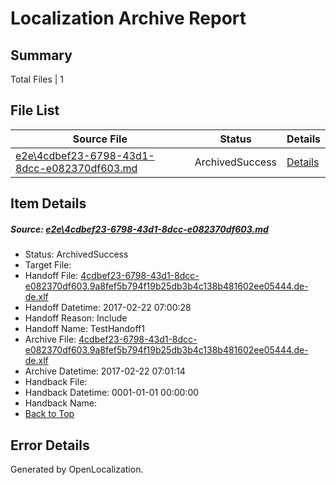 # <a name='report-top'></a> Localization Archive Report

## Summary
 Total Files | 1

## File List
 Source File | Status | Details 
 ----------- | ------ | ------- 
 [e2e\4cdbef23-6798-43d1-8dcc-e082370df603.md](https://github.com/OpenLocalizationTestOrg/ol-test4/blob/4ae0b22e8c817245e66993cf4efdebfb65c558d9/e2e/4cdbef23-6798-43d1-8dcc-e082370df603.md) | ArchivedSuccess | [Details](#40d418c6b5c9cf65e3d54b60643890c47dbef5f43)

## Item Details
##### <a name='40d418c6b5c9cf65e3d54b60643890c47dbef5f43'></a> Source: [e2e\4cdbef23-6798-43d1-8dcc-e082370df603.md](https://github.com/OpenLocalizationTestOrg/ol-test4/blob/4ae0b22e8c817245e66993cf4efdebfb65c558d9/e2e/4cdbef23-6798-43d1-8dcc-e082370df603.md)
* Status: ArchivedSuccess
* Target File: 
* Handoff File: [4cdbef23-6798-43d1-8dcc-e082370df603.9a8fef5b794f19b25db3b4c138b481602ee05444.de-de.xlf](https://github.com/OpenLocalizationTestOrg/ol-test4-handoff/blob/7b0e9fb1adc4b688756b198ab47119966d865516/ol-handoff/OpenLocalizationTestOrg/ol-test4-dede/xinjiang/ht/4cdbef23-6798-43d1-8dcc-e082370df603.9a8fef5b794f19b25db3b4c138b481602ee05444.de-de.xlf)
* Handoff Datetime: 2017-02-22 07:00:28
* Handoff Reason: Include
* Handoff Name: TestHandoff1
* Archive File: [4cdbef23-6798-43d1-8dcc-e082370df603.9a8fef5b794f19b25db3b4c138b481602ee05444.de-de.xlf](https://github.com/OpenLocalizationTestOrg/ol-test4-handoff/blob/fa9ad5e8fe7261d9282cc73358460e0a6e94e29f/ol-archive/OpenLocalizationTestOrg/ol-test4-dede/xinjiang/ht/4cdbef23-6798-43d1-8dcc-e082370df603.9a8fef5b794f19b25db3b4c138b481602ee05444.de-de.xlf)
* Archive Datetime: 2017-02-22 07:01:14
* Handback File: 
* Handback Datetime: 0001-01-01 00:00:00
* Handback Name: 
* [Back to Top](#report-top)


## Error Details

Generated by OpenLocalization.
